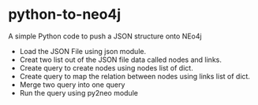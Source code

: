 # python-to-neo4j
A simple Python code to push a JSON structure onto NEo4j

- Load the JSON File using json module.
- Creat two list out of the JSON file data called nodes and links.
- Create query to create nodes using nodes list of dict.
- Create query to map the relation between nodes using links list of dict.
- Merge two query into one query
- Run the query using py2neo module
